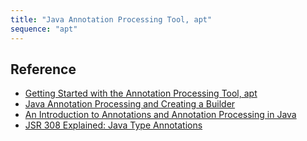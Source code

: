 ```yaml
---
title: "Java Annotation Processing Tool, apt"
sequence: "apt"
---
```


## Reference

- [Getting Started with the Annotation Processing Tool, apt](https://docs.oracle.com/javase//7/docs/technotes/guides/apt/GettingStarted.html)
- [Java Annotation Processing and Creating a Builder](https://www.baeldung.com/java-annotation-processing-builder)
- [An Introduction to Annotations and Annotation Processing in Java](https://reflectoring.io/java-annotation-processing/)
- [JSR 308 Explained: Java Type Annotations](https://www.oracle.com/technical-resources/articles/java/ma14-architect-annotations.html)
